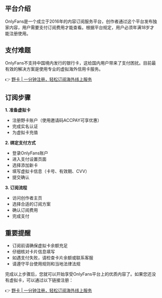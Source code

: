 ## 平台介绍

OnlyFans是一个成立于2016年的内容订阅服务平台，创作者通过这个平台发布独家内容，用户需要支付订阅费用才能查看。根据平台规定，用户必须年满18岁才能注册使用。

## 支付难题

OnlyFans不支持中国境内发行的银行卡，这给国内用户带来了支付困扰。目前最有效的解决方案是使用专业的虚拟海外信用卡服务。

👉 [野卡 | 一分钟注册，轻松订阅海外线上服务](https://bit.ly/bewildcard)

## 订阅步骤

**1. 准备虚拟卡**
- 注册野卡账户（使用邀请码ACCPAY可享优惠）
- 完成实名认证
- 为虚拟卡充值

**2. 绑定支付方式**
- 登录OnlyFans账户
- 进入支付设置页面
- 选择添加新卡
- 填写虚拟卡信息（卡号、有效期、CVV）
- 提交确认

**3. 订阅流程**
- 访问创作者主页
- 选择合适的订阅方案
- 确认订阅费用
- 完成支付

## 重要提醒

- 订阅前请确保虚拟卡余额充足
- 仔细核对卡片信息填写
- 如遇支付失败，请检查卡片余额或联系客服
- 请遵守平台使用规则和当地法律法规

完成以上步骤后，您就可以开始享受OnlyFans平台上的优质内容了。如果您还没有虚拟卡，可以通过以下链接注册：

👉 [野卡 | 一分钟注册，轻松订阅海外线上服务](https://bit.ly/bewildcard)